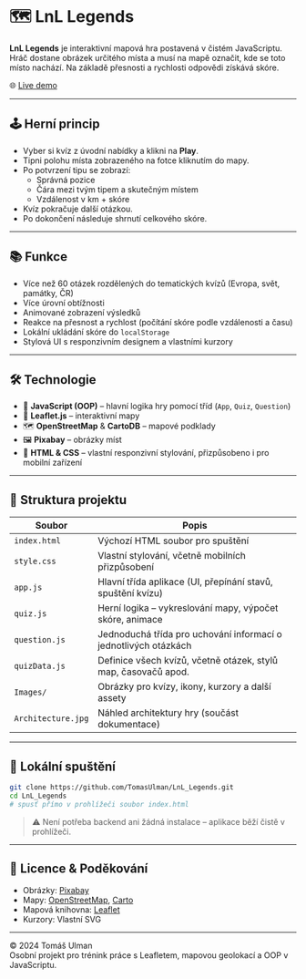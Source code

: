 # 🗺️ LnL Legends

**LnL Legends** je interaktivní mapová hra postavená v čistém JavaScriptu. Hráč dostane obrázek určitého místa a musí na mapě označit, kde se toto místo nachází. Na základě přesnosti a rychlosti odpovědi získává skóre.

🌐 [Live demo](https://tomasulman-lnl-legends.netlify.app/)

---

## 🕹️ Herní princip

- Vyber si kvíz z úvodní nabídky a klikni na **Play**.
- Tipni polohu místa zobrazeného na fotce kliknutím do mapy.
- Po potvrzení tipu se zobrazí:
  - Správná pozice
  - Čára mezi tvým tipem a skutečným místem
  - Vzdálenost v km + skóre
- Kvíz pokračuje další otázkou.
- Po dokončení následuje shrnutí celkového skóre.

---

## 📚 Funkce

- Více než 60 otázek rozdělených do tematických kvízů (Evropa, svět, památky, ČR)
- Více úrovní obtížnosti
- Animované zobrazení výsledků
- Reakce na přesnost a rychlost (počítání skóre podle vzdálenosti a času)
- Lokální ukládání skóre do `localStorage`
- Stylová UI s responzivním designem a vlastními kurzory

---

## 🛠️ Technologie

- 🧠 **JavaScript (OOP)** – hlavní logika hry pomocí tříd (`App`, `Quiz`, `Question`)
- 🧭 **Leaflet.js** – interaktivní mapy
- 🗺️ **OpenStreetMap** & **CartoDB** – mapové podklady
- 🖼️ **Pixabay** – obrázky míst
- 🎨 **HTML & CSS** – vlastní responzivní stylování, přizpůsobeno i pro mobilní zařízení

---

## 🧩 Struktura projektu

| Soubor            | Popis |
|-------------------|-------|
| `index.html`      | Výchozí HTML soubor pro spuštění |
| `style.css`       | Vlastní stylování, včetně mobilních přizpůsobení |
| `app.js`          | Hlavní třída aplikace (UI, přepínání stavů, spuštění kvízu) |
| `quiz.js`         | Herní logika – vykreslování mapy, výpočet skóre, animace |
| `question.js`     | Jednoduchá třída pro uchování informací o jednotlivých otázkách |
| `quizData.js`     | Definice všech kvízů, včetně otázek, stylů map, časovačů apod. |
| `Images/`         | Obrázky pro kvízy, ikony, kurzory a další assety |
| `Architecture.jpg`| Náhled architektury hry (součást dokumentace) |

---

## 🚀 Lokální spuštění

```bash
git clone https://github.com/TomasUlman/LnL_Legends.git
cd LnL_Legends
# spusť přímo v prohlížeči soubor index.html
```

> ⚠️ Není potřeba backend ani žádná instalace – aplikace běží čistě v prohlížeči.

---

## 📝 Licence & Poděkování

- Obrázky: [Pixabay](https://pixabay.com/)
- Mapy: [OpenStreetMap](https://www.openstreetmap.org/copyright), [Carto](https://carto.com/attributions)
- Mapová knihovna: [Leaflet](https://leafletjs.com/)
- Kurzory: Vlastní SVG

---

© 2024 Tomáš Ulman  
Osobní projekt pro trénink práce s Leafletem, mapovou geolokací a OOP v JavaScriptu.
